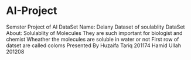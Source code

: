 # AI-Project
 Semster Project of AI
 DataSet Name: Delany Dataset of soulablity
 DataSet About: Solulablity of Molecules
 They are such important for biologist and chemist
 Wheather the molecules are soluble in water or not
 First row of datset are called coloms
 Presented By
 Huzaifa Tariq 201174
 Hamid Ullah 201208
